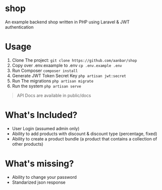 # shop
An example backend shop written in PHP using Laravel &amp; JWT authentication

# Usage
1. Clone The project:
`git clone https://github.com/aanbar/shop`
1. Copy over .env.exaample to .env
`cp .env.example .env`
1. Run Composer
`composer install`
1. Generate JWT Token Secret Key `php artisan jwt:secret`
1. Run The migrations `php artisan migrate`
1. Run the system `php artisan serve`

>API Docs are available in public/docs 
# What's Included?
- User Login (assumed admin only)
- Ability to add products with discount & discount type (percentage, fixed)
- Ability to create a product bundle (a product that contains a collection of other products)

# What's missing?
- Ability to change your password
- Standarized json response
